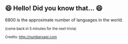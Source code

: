 ## :smile: Hello! Did you know that... :smile:
6800 is the approximate number of languages in the world.

<sup>(come back in 5 minutes for the next trivia)</sup>


<sup>Credits: http://numbersapi.com</sup>
